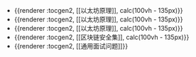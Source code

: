 - {{renderer :tocgen2, [[以太坊原理]], calc(100vh - 135px)}}
- {{renderer :tocgen2, [[以太坊原理]], calc(100vh - 135px)}}
- {{renderer :tocgen2, [[以太坊原理]], calc(100vh - 135px)}}
- {{renderer :tocgen2, [[区块链安全集]], calc(100vh - 135px)}}
- {{renderer :tocgen2, [[通用面试问题]]}}